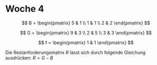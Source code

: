 # Woche 4
$$
B = 
\begin{pmatrix}
5 & 1 \\
1 & 1 \\
2 & 2
\end{pmatrix}
$$

$$
G =
\begin{pmatrix}
9 & 3 \\
2 & 5 \\
3 & 3
\end{pmatrix}
$$

$$
f = \begin{pmatrix}
1 & 1
\end{pmatrix}
$$

Die Restanforderungsmatrix $R$ lässt sich durch folgende Gleichung ausdrücken: $R = G - B$